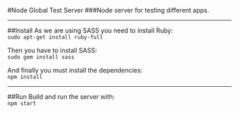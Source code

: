 #Node Global Test Server
###Node server for testing different apps.

---
##Install
As we are using SASS you need to install Ruby:   
`sudo apt-get install ruby-full`

Then you have to install SASS:   
`sudo gem install sass`

And finally you must install the dependencies:   
`npm install`

---
##Run
Build and run the server with:   
`npm start`
